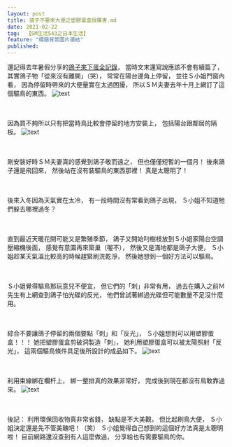```yaml
---
layout: post
title: 鴿子不要來大便之塑膠蛋盒很厲害.md
date: 2021-02-22
tag:  【SM生活543之日本生活】
feature: "標題背景圖片連結"
published: 
---
```


還記得去年暑假分享的[鴿子來下蛋全記錄](https://suepeng.github.io/%E9%B4%BF%E5%AD%90%E4%BE%86%E4%B8%8B%E8%9B%8B%E5%85%A8%E8%A8%98%E9%8C%84/)，
當時文末還寫說應該不會有續篇了，
其實鴿子牠「從來沒有離開」（哭），
常常在陽台邊角上停留，
並往Ｓ小姐門窗內看，
因為停留時帶來的大便量實在太過困擾，
所以ＳＭ夫妻去年十月上網訂了這個驅鳥的東西。
![text](https://lh3.googleusercontent.com/zf_a88iZwNJ4LufDIFHdPE4g6w4J9nR6sb__s908Ay9GghsoPFpKDR1iJb9xifFFzbcZDKn9DINEmfooRBKZ12ACwaprdlgLTHhF742VaCfiuQa-VS1nt69rrLxoSbUceEsSnf-F45Q=w2400)


<br><br>
因為買不夠所以只有把當時鳥比較會停留的地方安裝上，
包括陽台跟鄰居的隔板。
![text](https://lh3.googleusercontent.com/k409gjJTI2ABjtRotx0QUXphcmcWNGUWC3dlXA8uSdVVZpwCa9rNCSxsfGshHidJqCy5uzFyeWUlJqo5X7Wu8-aLgUYkZR8RNNz43boJC3Uv10hGHi2z7qfjf2WJp9oVT3nM0wLDo2c=w2400)


<br><br>
剛安裝好時ＳＭ夫妻真的感覺到鴿子敬而遠之，
但也僅僅短暫的一個月！
後來鴿子還是飛回來，
然後站在沒有裝驅鳥的東西那裡！
真是太聰明了！

<br><br>
後來入冬因為天氣實在太冷，
有一段時間沒有常看到鴿子出現，
Ｓ小姐不知道牠們躲去哪裡過冬？


<br><br>
直到最近天暖花開可能又是繁殖季節，
鴿子又開始叼樹枝放到Ｓ小姐家陽台空調壓縮機後面，
感覺有意圖再來築巢（喔不），
然後又是滿地都是鴿子大便，
Ｓ小姐趁某天氣溫比較高的時候趕緊刷洗乾淨，
然後她想到一個好方法可以驅鳥。


<br><br>
Ｓ小姐覺得驅鳥那玩意兒不便宜，
但它們的「刺」非常有用，
過去在購入之前Ｍ先生有上網查到鴿子怕光碟的反光，
他們曾試著綁過光碟但可能數量不足沒什麼用。


<br><br>
綜合不要讓鴿子停留的兩個要點「刺」和「反光」，
Ｓ小姐想到可以用塑膠蛋盒！！！
她把塑膠蛋盒剪破洞製造「刺」，
她利用塑膠蛋盒可以被太陽照射「反光」，
這兩個驅鳥條件具足後所設計的成品如下。
![text](https://lh3.googleusercontent.com/4_WFguT9dejWgx543M_6fxXeVF0u69XIfvGfb-0-I632p_2PbTZqP1RTrFJSAZArwyw5kxs6B3n0dR9F_EsqTRPD1pLp4HFEiNpWy-un8vGubNZkZL11gaFizruiUQ-CGdJqydnWTqs=w2400)


<br><br>
利用束線綁在欄杆上，
綁一整排真的效果非常好，
完成後到現在都沒有鳥敢靠過來。
![text](https://lh3.googleusercontent.com/h8SLq8jGoaauzU8pWVCle59AwsEyUgSTfcJNsBFYDD5mZx3_jyIdHEEAR_9VCYfzW6Su0uV8ICb87Jd2915Dl9q6xj7ozKMGfUy5_0W8DLBW3U6YNXuRxJ1T4Yy-v3P8pxF2gKzwEGU=w2400)


<br><br>
後記：
利用環保回收物真非常省錢，
缺點是不大美觀，
但比起刷鳥大便，
Ｓ小姐決定還是先不管美醜吧！（笑）
Ｓ小姐覺得自己想到的這個好方法真是太聰明啦！
目前網路還沒查到有人這麼做過，
分享給也有需要驅鳥的你。
